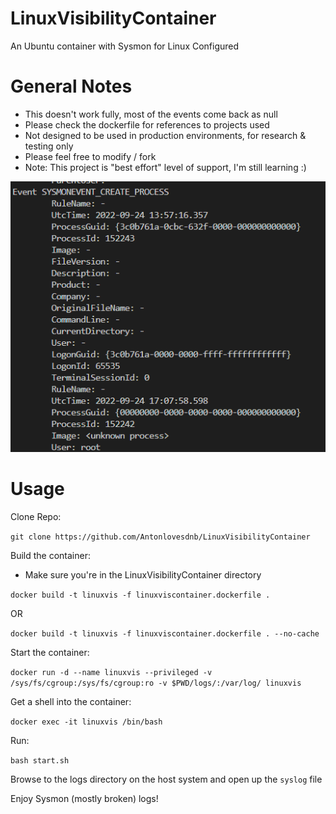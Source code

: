 # LinuxVisibilityContainer

An Ubuntu container with Sysmon for Linux Configured

# General Notes

- This doesn't work fully, most of the events come back as null
- Please check the dockerfile for references to projects used
- Not designed to be used in production environments, for research & testing only
- Please feel free to modify / fork
- Note: This project is "best effort" level of support, I'm still learning :) 

![](20220924130834.png)  

# Usage

Clone Repo: 

`git clone https://github.com/Antonlovesdnb/LinuxVisibilityContainer`

Build the container: 

- Make sure you're in the LinuxVisibilityContainer directory

`docker build -t linuxvis -f linuxviscontainer.dockerfile .`

OR 

`docker build -t linuxvis -f linuxviscontainer.dockerfile . --no-cache`

Start the container: 

`docker run -d --name linuxvis --privileged -v /sys/fs/cgroup:/sys/fs/cgroup:ro -v $PWD/logs/:/var/log/ linuxvis`

Get a shell into the container: 

`docker exec -it linuxvis /bin/bash`

Run: 

`bash start.sh`

Browse to the logs directory on the host system and open up the `syslog` file

Enjoy Sysmon (mostly broken) logs!


